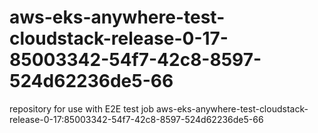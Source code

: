 # aws-eks-anywhere-test-cloudstack-release-0-17-85003342-54f7-42c8-8597-524d62236de5-66
repository for use with E2E test job aws-eks-anywhere-test-cloudstack-release-0-17:85003342-54f7-42c8-8597-524d62236de5-66
